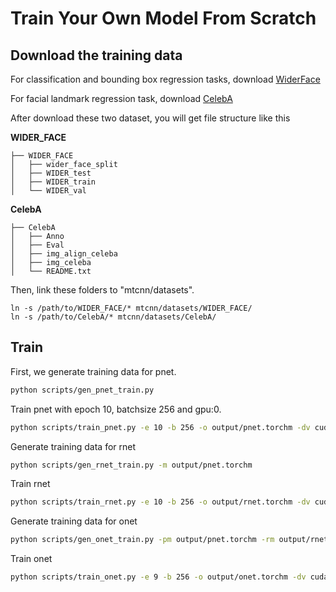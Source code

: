 # Train Your Own Model From Scratch

## Download the training data
For classification and bounding box regression tasks, download [WiderFace](http://shuoyang1213.me/WIDERFACE/)

For facial landmark regression task, download [CelebA](http://mmlab.ie.cuhk.edu.hk/projects/CelebA.html)

After download these two dataset, you will get file structure like this

**WIDER_FACE**
```
├── WIDER_FACE
│   ├── wider_face_split
│   ├── WIDER_test
│   ├── WIDER_train
│   └── WIDER_val
```

**CelebA**
```
├── CelebA
│   ├── Anno
│   ├── Eval
│   ├── img_align_celeba
│   ├── img_celeba
│   └── README.txt
```
Then, link these folders to "mtcnn/datasets".
```
ln -s /path/to/WIDER_FACE/* mtcnn/datasets/WIDER_FACE/
ln -s /path/to/CelebA/* mtcnn/datasets/CelebA/
```

## Train
First, we generate training data for pnet.
```bash
python scripts/gen_pnet_train.py
```
Train pnet with epoch 10, batchsize 256 and gpu:0.
```bash
python scripts/train_pnet.py -e 10 -b 256 -o output/pnet.torchm -dv cuda:0 -r True
```
Generate training data for rnet
```bash
python scripts/gen_rnet_train.py -m output/pnet.torchm
```
Train rnet
```bash
python scripts/train_rnet.py -e 10 -b 256 -o output/rnet.torchm -dv cuda:0 -r True
```
Generate training data for onet
```bash
python scripts/gen_onet_train.py -pm output/pnet.torchm -rm output/rnet.torchm
```
Train onet
```bash
python scripts/train_onet.py -e 9 -b 256 -o output/onet.torchm -dv cuda:1 -r True
```




